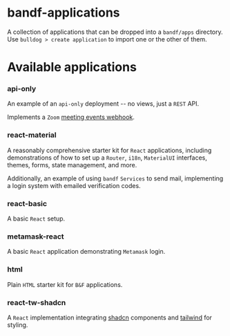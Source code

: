 # bandf-applications

A collection of applications that can be dropped into a `bandf/apps` directory. Use `bulldog > create application` to import one or the other of them.

# Available applications
### api-only

An example of an `api-only` deployment -- no views, just a `REST` API.

Implements a `Zoom` [meeting events webhook](https://developers.zoom.us/docs/api/rest/webhook-reference).


### react-material

A reasonably comprehensive starter kit for `React` applications, including demonstrations of how to set up a `Router`, `i18n`, `MaterialUI` interfaces, themes, forms, state management, and more.

Additionally, an example of using `bandf` `Services` to send mail, implementing a login system with emailed verification codes.
### react-basic

A basic `React` setup.

### metamask-react

A basic `React` application demonstrating `Metamask` login.


### html

Plain `HTML` starter kit for `B&F` applications.


### react-tw-shadcn

A `React` implementation integrating [shadcn]() components and [tailwind]() for styling.

